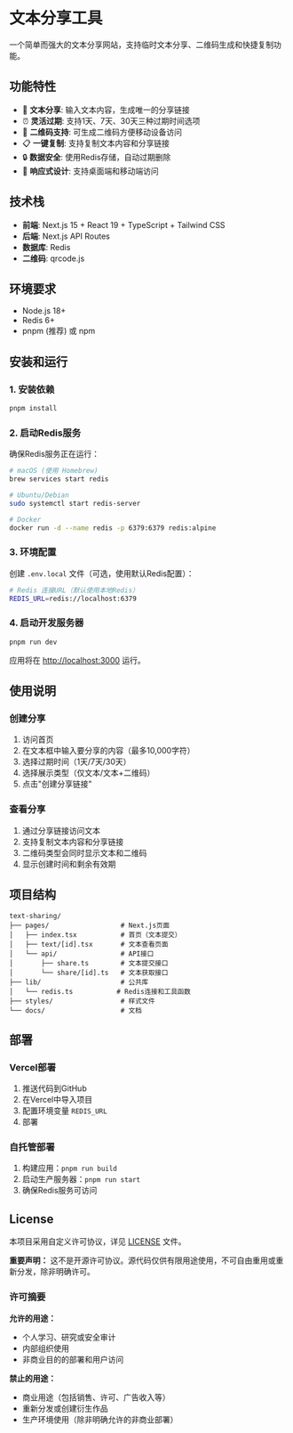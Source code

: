 # 文本分享工具

一个简单而强大的文本分享网站，支持临时文本分享、二维码生成和快捷复制功能。

## 功能特性

- 📝 **文本分享**: 输入文本内容，生成唯一的分享链接
- ⏰ **灵活过期**: 支持1天、7天、30天三种过期时间选项
- 📱 **二维码支持**: 可生成二维码方便移动设备访问
- 📋 **一键复制**: 支持复制文本内容和分享链接
- 🔒 **数据安全**: 使用Redis存储，自动过期删除
- 📱 **响应式设计**: 支持桌面端和移动端访问

## 技术栈

- **前端**: Next.js 15 + React 19 + TypeScript + Tailwind CSS
- **后端**: Next.js API Routes
- **数据库**: Redis
- **二维码**: qrcode.js

## 环境要求

- Node.js 18+
- Redis 6+
- pnpm (推荐) 或 npm

## 安装和运行

### 1. 安装依赖

```bash
pnpm install
```

### 2. 启动Redis服务

确保Redis服务正在运行：

```bash
# macOS (使用 Homebrew)
brew services start redis

# Ubuntu/Debian
sudo systemctl start redis-server

# Docker
docker run -d --name redis -p 6379:6379 redis:alpine
```

### 3. 环境配置

创建 `.env.local` 文件（可选，使用默认Redis配置）：

```bash
# Redis 连接URL（默认使用本地Redis）
REDIS_URL=redis://localhost:6379
```

### 4. 启动开发服务器

```bash
pnpm run dev
```

应用将在 [http://localhost:3000](http://localhost:3000) 运行。

## 使用说明

### 创建分享

1. 访问首页
2. 在文本框中输入要分享的内容（最多10,000字符）
3. 选择过期时间（1天/7天/30天）
4. 选择展示类型（仅文本/文本+二维码）
5. 点击"创建分享链接"

### 查看分享

1. 通过分享链接访问文本
2. 支持复制文本内容和分享链接
3. 二维码类型会同时显示文本和二维码
4. 显示创建时间和剩余有效期

## 项目结构

```
text-sharing/
├── pages/                  # Next.js页面
│   ├── index.tsx           # 首页（文本提交）
│   ├── text/[id].tsx       # 文本查看页面
│   └── api/                # API接口
│       ├── share.ts        # 文本提交接口
│       └── share/[id].ts   # 文本获取接口
├── lib/                    # 公共库
│   └── redis.ts           # Redis连接和工具函数
├── styles/                 # 样式文件
└── docs/                   # 文档
```

## 部署

### Vercel部署

1. 推送代码到GitHub
2. 在Vercel中导入项目
3. 配置环境变量 `REDIS_URL`
4. 部署

### 自托管部署

1. 构建应用：`pnpm run build`
2. 启动生产服务器：`pnpm run start`
3. 确保Redis服务可访问

## License

本项目采用自定义许可协议，详见 [LICENSE](LICENSE) 文件。

**重要声明：** 这不是开源许可协议。源代码仅供有限用途使用，不可自由重用或重新分发，除非明确许可。

### 许可摘要

**允许的用途：**
- 个人学习、研究或安全审计
- 内部组织使用
- 非商业目的的部署和用户访问

**禁止的用途：**
- 商业用途（包括销售、许可、广告收入等）
- 重新分发或创建衍生作品
- 生产环境使用（除非明确允许的非商业部署）
